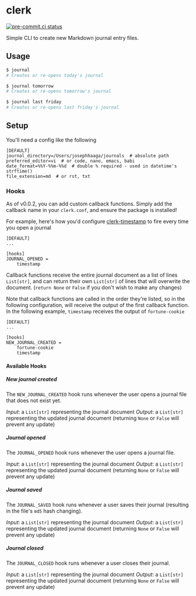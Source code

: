 # clerk

[![pre-commit.ci status](https://results.pre-commit.ci/badge/github/josephhaaga/clerk/main.svg)](https://results.pre-commit.ci/latest/github/josephhaaga/clerk/main)

Simple CLI to create new Markdown journal entry files.

## Usage
```bash
$ journal
# Creates or re-opens today's journal

$ journal tomorrow
# Creates or re-opens tomorrow's journal

$ journal last friday
# Creates or re-opens last friday's journal
```

## Setup

You'll need a config like the following

```
[DEFAULT]
journal_directory=/Users/josephhaaga/journals  # absolute path
preferred_editor=vi  # or code, nano, emacs, babi
date_format=%%Y-%%m-%%d  # double % required - used in datetime's strftime()
file_extension=md  # or rst, txt
```

### Hooks

As of v0.0.2, you can add custom callback functions. Simply add the callback name in your `clerk.conf`, and ensure the package is installed!

For example, here's how you'd configure [clerk-timestamp](https://github.com/josephhaaga/clerk-timestamp) to fire every time you open a journal

```
[DEFAULT]
...

[hooks]
JOURNAL_OPENED =
    timestamp
```

Callback functions receive the entire journal document as a list of lines `List[str]`, and can return their own `List[str]` of lines that will overwrite the document. (`return None` or `False` if you don't wish to make any changes)

Note that callback functions are called in the order they're listed, so in the following configuration, will receive the output of the first callback function. In the following example, `timestamp` receives the output of `fortune-cookie`

```
[DEFAULT]
...

[hooks]
NEW_JOURNAL_CREATED =
    fortune-cookie
    timestamp
```


#### Available Hooks

##### New journal created

The `NEW_JOURNAL_CREATED` hook runs whenever the user opens a journal file that does not exist yet.

*Input*: a `List[str]` representing the journal document
*Output*: a `List[str]` representing the updated journal document (returning `None` or `False` will prevent any update)


##### Journal opened

The `JOURNAL_OPENED` hook runs whenever the user opens a journal file.

*Input*: a `List[str]` representing the journal document
*Output*: a `List[str]` representing the updated journal document (returning `None` or `False` will prevent any update)


##### Journal saved

The `JOURNAL_SAVED` hook runs whenever a user saves their journal (resulting in the file's `md5` hash changing).

*Input*: a `List[str]` representing the journal document
*Output*: a `List[str]` representing the updated journal document (returning `None` or `False` will prevent any update)

##### Journal closed

The `JOURNAL_CLOSED` hook runs whenever a user closes their journal.

*Input*: a `List[str]` representing the journal document
*Output*: a `List[str]` representing the updated journal document (returning `None` or `False` will prevent any update)
